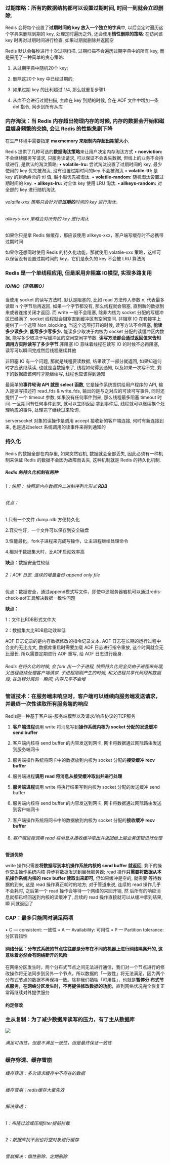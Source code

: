 ### 过期策略：所有的数据结构都可以设置过期时间, 时间⼀到就会⽴即删除.

Redis 会将每个设置了**过期时间的 key 放⼊⼀个独⽴的字典**中, 以后会定时遍历这个字典来删除到期的 key, 处理定时遍历之外, 还会使⽤**惰性删除的策略**: 在访问该 key 时再对过期时间进⾏检查, 如果过期就删除并返回空

Redis 默认会每秒进⾏⼗次过期扫描, 过期扫描不会遍历过期字典中的所有 key, ⽽是采⽤了⼀种简单的贪⼼策略:

1. 从过期字典中随机20个 key;

2. 删除这20个 key 中已经过期的;

3. 如果过期 key 的⽐利超过 1/4, 那么就重复步骤1.

4. 从库不会进⾏过期扫描, 主库在 key 到期的时候, 会在 AOF ⽂件中增加⼀条 del 指令, 同步到所有从库

   



### 内存淘汰：当 Redis 内存超出物理内存的时候, 内存的数据会开始和磁盘缠身频繁的交换, 会让 Redis 的性能急剧下降

在⽣产环境中需要指定 **maxmemory 来限制内存超出期望⼤⼩**, 

Redis 提供了⼏种可选的**数据淘汰策略**来让⽤户决定内存淘汰⽅式
• **noeviction:** 不会继续服务写请求, 只服务读请求, 可以保证不会丢失数据, 但线上的业务不会持续进⾏, 是默认的淘汰策略;
• **volatile-lru:** 尝试淘汰设置了过期时间的 key, 最少使⽤的 key 优先被淘汰, 没有设置过期时间的key 不会被淘汰
• **volatile-ttl:** 是 key 的剩余寿命的 ttl 值, 越⼩越优先被淘汰.
• **volatile-random:** 随机淘汰设置过期时间的 key.
• **allkeys-lru:** 对全体 key 使⽤ LRU 淘汰.
**• allkeys-random:** 对全部的 key 进⾏随机淘汰.

###### volatile-xxx 策略只会针对带**过期的**时间的 key 进⾏淘汰，

###### allkeys-xxx 策略会对所有的 key 进⾏淘汰

如果你只是拿 Redis 做缓存，那应该使⽤ allkeys-xxx，客户端写缓存时不必携带过期时间

如果你还想同时使⽤ Redis 的持久化功能，那就使⽤ volatile-xxx 策略，这样可以保留没有设置过期时间的 key，它们是永久的 key 不会被 LRU 算法淘



### Redis 是⼀个单线程应⽤, 但是采⽤⾮阻塞 IO模型, 实现多路复⽤

##### IO/NIO（非阻塞IO）

当使⽤ socket 的读写⽅法时, 默认是阻塞的, ⽐如 read ⽅法传⼊参数 n, 代表最多读取 n 个字节后再返回, 如果⼀个字节都没有, 那么线程就会阻塞, 直到新的数据到来或者连接关闭才返回. ⽽ write ⼀般不会阻塞, 除⾮内核为 socket 分配的写缓冲区已经满了. socket 线程就会阻塞直到缓冲区有空闲空间.
⾮阻塞 IO 在套接字上提供了⼀个选项 Non_blocking, 当这个选项打开的时候, 读写⽅法不会阻塞, **能读多少读多少, 能写多少写多少.** 能读多少取决于内核为 socket 分配的读缓冲区内数据, 能写多少取决于写缓冲区的空闲空闲字节数. **读写⽅法都会通过返回值来告知调⽤⽅实际读写了多少字节**.⾮阻塞 IO 意味着线程在读写 IO 的时候不必再阻塞, 读写可以瞬间完成然后线程继续其他

⾮阻塞 IO 有⼀个问题, 那就是线程要读数据, 结果读了⼀部分就返回, 如果知道何时才应该继续读, 也就是当数据来了, 线程如何得到通知, 以及如果⼀次写不完, 剩下的数据应该何时才能继续写, 线程也应该得到通知

最简单的**事件轮询 API 就是 select 函数**, 它是操作系统提供给⽤户程序的 API, 输⼊是读写描述符 read_fds & write_fds, 输出的是与之对应的可读可写事件, 同时还提供了⼀个 timeout 参数, 如果没有任何事件到来, 那么线程最多阻塞 timeout 时间. ⼀旦期间有任何事件到来, 就可以⽴即返回.拿到事件后, 线程就可以继续挨个处理响应的事件, 处理完了继续过来轮询.

serversocket 对象的读操作是调⽤ accept 接收新的客户端连接, 何时有新连接到来, 也是通过select 系统调⽤的读事件来得到通知的



### 持久化

Redis 的数据全部在内存⾥, 如果突然宕机, 数据就会全部丢失, 因此必须有⼀种机制来保证 Redis 的数据不会因为故障⽽丢失, 这种机制就是 Redis 的持久化机制.

##### Redis 的持久化机制有两种

###### 1：快照： 快照是内存数据的⼆进制序列化形式  **RDB**

######  优点：

1.只有一个文件 dump.rdb 方便持久化

2.容灾性好，一个文件可以保存到安全磁盘

3.性能最化，fork子进程来完成写操作，让主进程继续处理命令

4.相对于数据集大时，比AOF启动效率高

**缺点**：数据安全性较低

###### 2：AOF ⽇志. 连续的增量备份 append only file

优点：数据安全，通过append模式写文件，即使中途服务器宕机可以通过redis-check-aof工具解决数据一致性问题

**缺点：**

1：文件比RDB形式文件大

2：数据集大比RDB启动效率低

AOF ⽇志记录的是内存数据修改的指令记录⽂本. AOF ⽇志在⻓期的运⾏过程中会变的⽆⽐庞⼤, 数据库重启时需要加载 AOF ⽇志进⾏指令重放, 这个时间就会⽆⽐漫⻓. 所以需要定期进⾏ AOF 重写, 给 AOF ⽇志进⾏瘦身.

###### Redis 在持久化的时候, 会 fork 出⼀个⼦进程, 快照持久化完全交由⼦进程来处理, ⽗进程继续处理客户端请求. ⼦进程刚刚产⽣的时候, 和⽗进程共享代码段和数据段, 在进程分离的⼀瞬间, 内存⼏乎不会增



### 管道技术：在服务端未响应时，客户端可以继续向服务端发送请求，并最终一次性读取所有服务端的响应

Redis是一种基于客户端-服务端模型以及请求/响应协议的TCP服务

1. **客户端进程**调⽤ write 将消息写到**操作系统内核为 socket 分配的发送缓冲 send buffer**

2. 客户端内核将 send buffer 的内容发送到⽹卡, ⽹卡将数据通过⽹际路由发送到服务端⽹卡

3. 服务端操作系统将⽹卡中的数据放到内核为 socket 分配的**接受缓冲 recv buffer**

4. 服务端进程**调⽤ read 将消息从接受缓冲取出并进⾏处理**

5. **服务端进程**调⽤ write 将执⾏结果写到内核为 socket 分配的发送缓冲 send buffer

6. 服务端内核将 send buffer 的内容发送到⽹卡, ⽹卡将数据通过⽹际路由发送到客户端⽹卡

7. 客户端操作系统将⽹卡中的数据放到内核为 socket 分配的**接收缓冲 recv buffer**

8. ###### 客户端进程调⽤ read 将消息从接收缓冲取出并返回给上层业务逻辑进⾏处理

  

  **管道优势**

  write 操作只需要**将数据写到本机操作系统内核的 send buffer 就返回,** 剩下的操作交由操作系统内核
  异步将数据发送到⽬标服务器;
  read 操作**只需要将数据从本机操作系统内核的 recv buffer 读取出来即可,** 但如果缓冲是空的, 就需要
  等待数据的到来, 这是 read 操作真正耗时的地⽅;
  对于管道来说, 连续的 read 操作⼏乎不会耗时, 之后第⼀个 read 操作会等待⼀个⽹络的来回开销, 然
  后所有的响应消息就都已经回送到内核的读缓冲了, 后续的 read 操作直接就可以从缓冲拿到结果, 瞬
  间就返回了

  

### CAP：最多只能同时满足两项

• C — consistent: ⼀致性
• A — Availability: 可⽤性
• P — Partition tolerance: 分区容错性     

#### 网络分区：分布式系统的节点往往都是分布在不同的机器上进⾏⽹络隔离开的, 这意味着必然会有⽹络断开的⻛险

在⽹络分区发⽣时，两个分布式节点之间⽆法进⾏通信，我们对⼀个节点进⾏的修改操作将⽆法同步到另外⼀个节点，所以数据的「⼀致性」将⽆法满⾜，因为两个分布式节点的数据不再保持⼀致。除⾮我们牺牲「可⽤性」，也就是**暂停分**
**布式节点服务，在⽹络分区发⽣时，不再提供修改数据的功能**，直到⽹络状况完全恢复正常再继续对外提供服务

#### 约定修改



### 主从复制：为了减少数据库读写的压力，有了主从数据库

![](G:\Java\Redis\主从复制.png)

###### 满足可用性，但是不满足一致性，但是最终保证一致性

###### 

### 缓存穿透、缓存雪崩

###### 缓存穿透：多次请求缓存中不存在的数据

###### 缓存雪崩：redis缓存大量失效

###### 解决穿透：

###### 1：布隆过滤或压缩filter提前拦截

###### 			 2：数据库找不到也将空对象进行缓存

###### 雪崩解决：惰性删除、定期删除





